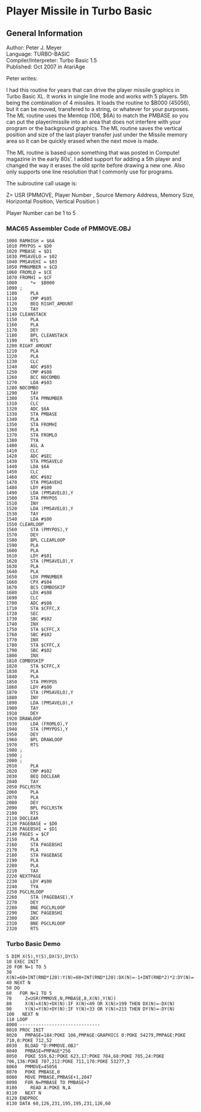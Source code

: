 # Player Missile in Turbo Basic  
  
## General Information  
  
Author: 	Peter J. Meyer   
Language: 	TURBO-BASIC   
Compiler/Interpreter: 	Turbo Basic 1.5   
Published: 	Oct 2007 in AtariAge   
  
Peter writes:  
  
I had this routine for years that can drive the player missile graphics in Turbo Basic XL. It works in single line mode and works with 5 players. 5th being the combination of 4 missiles. It loads the routine to $B000 (45056), but it can be moved, transfered to a string, or whatever for your purposes. The ML routine uses the Memtop (106, $6A) to match the PMBASE so you can put the player/missile into an area that does not interfere with your program or the background graphics. The ML routine saves the vertical position and size of the last player transfer just under the Missile memory area so it can be quickly erased when the next move is made.  
  
The ML routine is based upon something that was posted in Compute! magazine in the early 80s'. I added support for adding a 5th player and changed the way it erases the old sprite before drawing a new one. Also only supports one line resolution that I commonly use for programs.  
  
The subroutine call usage is:  
  
Z= USR (PMMOVE, Player Number , Source Memory Address, Memory Size, Horizontal Position, Vertical Position )  
  
Player Number can be 1 to 5  
  
  
### MAC65 Assembler Code of PMMOVE.OBJ  
  
```
1000 RAMHIGH = $6A
1010 PMYPOS = $D0
1020 PMBASE = $D1
1030 PMSAVELO = $02
1040 PMSAVEHI = $03
1050 PMNUMBER = $CD
1060 FROMLO = $CE
1070 FROMHI = $CF
1080     *=  $B000
1090 ;
1100     PLA 
1110     CMP #$05
1120     BEQ RIGHT_AMOUNT
1130     TAY 
1140 CLEANSTACK
1150     PLA 
1160     PLA 
1170     DEY 
1180     BPL CLEANSTACK
1190     RTS 
1200 RIGHT_AMOUNT
1210     PLA 
1220     PLA 
1230     CLC 
1240     ADC #$03
1250     CMP #$08
1260     BCC NOCOMBO
1270     LDA #$03
1280 NOCOMBO
1290     TAY 
1300     STA PMNUMBER
1310     CLC 
1320     ADC $6A
1330     STA PMBASE
1340     PLA 
1350     STA FROMHI
1360     PLA 
1370     STA FROMLO
1380     TYA 
1400     ASL A
1410     CLC 
1420     ADC #$EC
1430     STA PMSAVELO
1440     LDA $6A
1450     CLC 
1460     ADC #$02
1470     STA PMSAVEHI
1480     LDY #$00
1490     LDA (PMSAVELO),Y
1500     STA PMYPOS
1510     INY 
1520     LDA (PMSAVELO),Y
1530     TAY 
1540     LDA #$00
1550 CLEARLOOP
1560     STA (PMYPOS),Y
1570     DEY 
1580     BPL CLEARLOOP
1590     PLA 
1600     PLA 
1610     LDY #$01
1620     STA (PMSAVELO),Y
1630     PLA 
1640     PLA 
1650     LDX PMNUMBER
1660     CPX #$04
1670     BCS COMBOSKIP
1680     LDX #$08
1690     CLC 
1700     ADC #$08
1710     STA $CFFC,X
1720     SEC 
1730     SBC #$02
1740     INX 
1750     STA $CFFC,X
1760     SBC #$02
1770     INX 
1780     STA $CFFC,X
1790     SBC #$02
1800     INX 
1810 COMBOSKIP
1820     STA $CFFC,X
1830     PLA 
1840     PLA 
1850     STA PMYPOS
1860     LDY #$00
1870     STA (PMSAVELO),Y
1880     INY 
1890     LDA (PMSAVELO),Y
1900     TAY 
1910     DEY 
1920 DRAWLOOP
1930     LDA (FROMLO),Y
1940     STA (PMYPOS),Y
1950     DEY 
1960     BPL DRAWLOOP
1970     RTS 
1980 ;
1990 ;
2000 ;
2010     PLA 
2020     CMP #$02
2030     BEQ DOCLEAR
2040     TAY 
2050 PGCLRSTK
2060     PLA 
2070     PLA 
2080     DEY 
2090     BPL PGCLRSTK
2100     RTS 
2110 DOCLEAR
2120 PAGEBASE = $D0
2130 PAGEBSHI = $D1
2140 PAGES = $CF
2150     PLA 
2160     STA PAGEBSHI
2170     PLA 
2180     STA PAGEBASE
2190     PLA 
2200     PLA 
2210     TAX 
2220 NEXTPAGE
2230     LDY #$00
2240     TYA 
2250 PGCLRLOOP
2260     STA (PAGEBASE),Y
2270     DEY 
2280     BNE PGCLRLOOP
2290     INC PAGEBSHI
2300     DEX 
2310     BNE PGCLRLOOP
2320     RTS 
```
  
  
### Turbo Basic Demo  
  
```
5 DIM X(5),Y(5),DX(5),DY(5)
10 EXEC INIT
20 FOR N=1 TO 5
30   X(N)=60+INT(RND*120):Y(N)=60+INT(RND*120):DX(N)=-1+INT(RND*2)*2:DY(N)=-1+INT(RND*2)*2
40 NEXT N
50 DO 
60   FOR N=1 TO 5
70     Z=USR(PMMOVE,N,PMBASE,8,X(N),Y(N))
80     X(N)=X(N)+DX(N):IF X(N)<49 OR X(N)>199 THEN DX(N)=-DX(N)
90     Y(N)=Y(N)+DY(N):IF Y(N)<33 OR Y(N)>215 THEN DY(N)=-DY(N)
100   NEXT N
110 LOOP 
8000 ------------------------------
8010 PROC INIT
8020   PMPAGE=184:POKE 106,PMPAGE:GRAPHICS 0:POKE 54279,PMPAGE:POKE 710,0:POKE 712,52
8030   BLOAD "D:PMMOVE.OBJ"
8040   PMBASE=PMPAGE*256
8050   POKE 559,62:POKE 623,17:POKE 704,68:POKE 705,24:POKE 706,136:POKE 707,212:POKE 711,170:POKE 53277,3
8060   PMMOVE=45056
8070   POKE PMBASE,0
8080   MOVE PMBASE,PMBASE+1,2047
8090   FOR N=PMBASE TO PMBASE+7
8100     READ A:POKE N,A
8110   NEXT N
8120 ENDPROC 
8130 DATA 60,126,231,195,195,231,126,60
```

